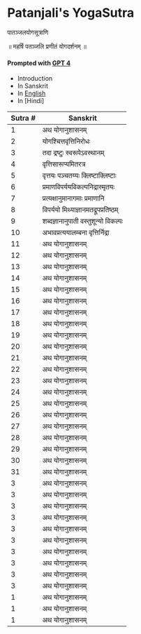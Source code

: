 # Patanjali's YogaSutra 
पातञ्जलयोगसूत्राणि 

॥ महर्षि पतञ्जलि प्रणीतं योगदर्शनम् ॥


#### Prompted with [GPT 4][OpenAi] 
- Introduction
- In Sanskrit
- In [English][English gitlink]
- In [Hindi]


 
| Sutra # | Sanskrit |
| ------ | ------ |
| 1 | अथ योगानुशासनम् | 
| 2 | योगश्चित्तवृत्तिनिरोधः  | 
| 3 | तदा द्रष्टुः स्वरूपेऽवस्थानम् | 
| 4 | वृत्तिसारूप्यमितरत्र  | 
| 5 | वृत्तयः पञ्चतय्यः क्लिष्टाक्लिष्टाः | 
| 6 | प्रमाणविपर्ययविकल्पनिद्रास्मृतयः  | 
| 7 | प्रत्यक्षानुमानागमाः प्रमाणानि | 
| 8 | विपर्ययो मिथ्याज्ञानमतद्रूपप्रतिष्ठम् | 
| 9 | शब्दज्ञानानुपाती वस्तुशून्यो विकल्पः |  
| 10 | अभावप्रत्ययालम्बना वृत्तिर्निद्रा | 
| 11 | अथ योगानुशासनम् | 
| 12 | अथ योगानुशासनम् | 
| 13 | अथ योगानुशासनम् | 
| 14 | अथ योगानुशासनम् | 
| 15 | अथ योगानुशासनम् | 
| 16 | अथ योगानुशासनम् | 
| 17 | अथ योगानुशासनम् | 
| 18 | अथ योगानुशासनम् | 
| 19 | अथ योगानुशासनम् | 
| 20 | अथ योगानुशासनम् |  
| 21 | अथ योगानुशासनम् |  
| 22 | अथ योगानुशासनम् |  
| 23 | अथ योगानुशासनम् |  
| 24 | अथ योगानुशासनम् |  
| 25 | अथ योगानुशासनम् |  
| 26 | अथ योगानुशासनम् |  
| 27 | अथ योगानुशासनम् |  
| 28 | अथ योगानुशासनम् |  
| 29 | अथ योगानुशासनम् |  
| 30 | अथ योगानुशासनम् |   
| 31 | अथ योगानुशासनम् |   
| 3 | अथ योगानुशासनम् |   
| 3 | अथ योगानुशासनम् |   
| 3 | अथ योगानुशासनम् |   
| 3 | अथ योगानुशासनम् |   
| 3 | अथ योगानुशासनम् |   
| 3 | अथ योगानुशासनम् |   
| 3 | अथ योगानुशासनम् |   
| 3 | अथ योगानुशासनम् |   
| 3 | अथ योगानुशासनम् |   
| 3 | अथ योगानुशासनम् | 
| 1 | अथ योगानुशासनम् | 
| 1 | अथ योगानुशासनम् | 
| 1 | अथ योगानुशासनम् |

[//]: # (Links list)

   [OpenAi]: <https://openai.com>
   [English gitlink]: <https://>
